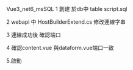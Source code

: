 Vue3_net6_msSQL
1 創建 於db中 table script.sql

2 webapi 中 HostBuilderExtend.cs 修改連線字串

3 連線成功後 確認端口

4 確認content.vue 與dataform.vue端口一致

5.啟動
